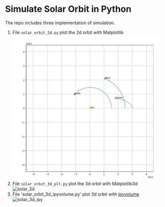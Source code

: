 # Simulate Solar Orbit in Python

The repo includes three implementation of simulation.

1. File `solar_orbit_2d.py` plot the 2d orbit with Matplotlib
![solar_2d](/sample_gifs/solar_orbit_2d.gif)
1. File `solar_orbit_3d_plt.py` plot the 3d orbit with Matplotlib3d
![solar_3d](sample_gifs/solar_orbit_3d_plt.gif)
1. File 'solar_orbit_3d_ipyvolume.py' plot 3d orbit with [ipyvolume](https://ipyvolume.readthedocs.io/en/latest/index.html)
![solar_3d_ipy](sample_gifs/solar_3d_ipyvolume.gif)